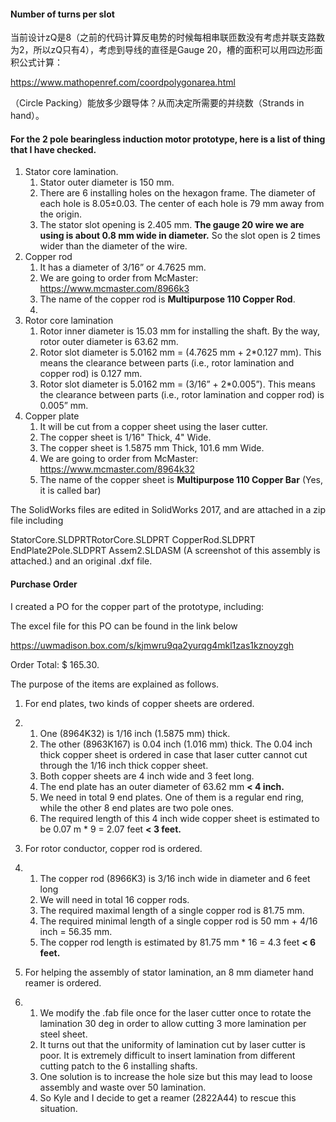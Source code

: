 

#### Number of turns per slot

当前设计zQ是8（之前的代码计算反电势的时候每相串联匝数没有考虑并联支路数为2，所以zQ只有4），考虑到导线的直径是Gauge 20，槽的面积可以用四边形面积公式计算：

<https://www.mathopenref.com/coordpolygonarea.html>

（Circle Packing）能放多少跟导体？从而决定所需要的并绕数（Strands in hand）。



#### For the 2 pole bearingless induction motor prototype, here is a list of thing that I have checked.

1. Stator core lamination.
   1. Stator outer diameter is 150 mm.
    2. There are 6 installing holes on the hexagon frame. The diameter of each hole is 8.05±0.03. The center of each hole is 79 mm away from the origin.
    3. The stator slot opening is 2.405 mm. **The gauge 20 wire we are using is about 0.8 mm wide in diameter.** So the slot open is 2 times wider than the diameter of the wire.
2. Copper rod
   1. It has a diameter of 3/16” or 4.7625 mm.
    2. We are going to order from McMaster: <https://www.mcmaster.com/8966k3>
    3. The name of the copper rod is **Multipurpose 110 Copper Rod**.
    4. 
3. Rotor core lamination
   1. Rotor inner diameter is 15.03 mm for installing the shaft. By the way, rotor outer diameter is 63.62 mm.
    2. Rotor slot diameter is 5.0162 mm = (4.7625 mm + 2*0.127 mm). This means the clearance between parts (i.e., rotor lamination and copper rod) is 0.127 mm.
    3. Rotor slot diameter is 5.0162 mm = (3/16” + 2*0.005”). This means the clearance between parts (i.e., rotor lamination and copper rod) is 0.005” mm.
4. Copper plate
   1. It will be cut from a copper sheet using the laser cutter.
    2. The copper sheet is 1/16" Thick, 4" Wide.
    3. The copper sheet is 1.5875 mm Thick, 101.6 mm Wide.
    4. We are going to order from McMaster: <https://www.mcmaster.com/8964k32>
    5. The name of the copper sheet is **Multipurpose 110 Copper Bar** (Yes, it is called bar)



The SolidWorks files are edited in SolidWorks 2017, and are attached in a zip file including

StatorCore.SLDPRTRotorCore.SLDPRT
CopperRod.SLDPRT
EndPlate2Pole.SLDPRT
Assem2.SLDASM (A screenshot of this assembly is attached.)
and an original .dxf file.





#### Purchase Order

I created a PO for the copper part of the prototype, including:

The excel file for this PO can be found in the link below

<https://uwmadison.box.com/s/kjmwru9qa2yurqg4mkl1zas1kznoyzgh>

Order Total: $ 165.30.



The purpose of the items are explained as follows.

1. For end plates, two kinds of copper sheets are ordered. 

2. 1. One (8964K32) is 1/16 inch (1.5875 mm) thick.
    2. The other (8963K167) is 0.04 inch (1.016 mm) thick. The 0.04 inch thick copper sheet is ordered in case that laser cutter cannot cut through the 1/16 inch thick copper sheet.
    3. Both copper sheets are 4 inch wide and 3 feet long.
    4. The end plate has an outer diameter of 63.62 mm **< 4 inch.**
    5. We need in total 9 end plates. One of them is a regular end ring, while the other 8 end plates are two pole ones.
    6. The required length of this 4 inch wide copper sheet is estimated to be 0.07 m * 9 = 2.07 feet **< 3 feet.**

3. For rotor conductor, copper rod is ordered.

4. 1. The copper rod (8966K3) is 3/16 inch wide in diameter and 6 feet long
    2. We will need in total 16 copper rods.
    3. The required maximal length of a single copper rod is 81.75 mm.
    4. The required minimal length of a single copper rod is 50 mm + 4/16 inch = 56.35 mm.
    5. The copper rod length is estimated by 81.75 mm * 16 = 4.3 feet **< 6 feet.**

5. For helping the assembly of stator lamination, an 8 mm diameter hand reamer is ordered.

6. 1. We modify the .fab file once for the laser cutter once to rotate the lamination 30 deg in order to allow cutting 3 more lamination per steel sheet.
    2. It turns out that the uniformity of lamination cut by laser cutter is poor. It is extremely difficult to insert lamination from different cutting patch to the 6 installing shafts.
    3. One solution is to increase the hole size but this may lead to loose assembly and waste over 50 lamination.
    4. So Kyle and I decide to get a reamer (2822A44) to rescue this situation.


